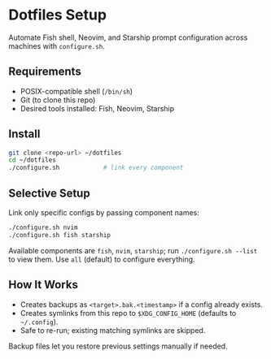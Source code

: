 # Dotfiles Setup

Automate Fish shell, Neovim, and Starship prompt configuration across machines with `configure.sh`.

## Requirements
- POSIX-compatible shell (`/bin/sh`)
- Git (to clone this repo)
- Desired tools installed: Fish, Neovim, Starship

## Install
```bash
git clone <repo-url> ~/dotfiles
cd ~/dotfiles
./configure.sh            # link every component
```

## Selective Setup
Link only specific configs by passing component names:
```bash
./configure.sh nvim
./configure.sh fish starship
```
Available components are `fish`, `nvim`, `starship`; run `./configure.sh --list` to view them. Use `all` (default) to configure everything.

## How It Works
- Creates backups as `<target>.bak.<timestamp>` if a config already exists.
- Creates symlinks from this repo to `$XDG_CONFIG_HOME` (defaults to `~/.config`).
- Safe to re-run; existing matching symlinks are skipped.

Backup files let you restore previous settings manually if needed.
